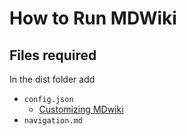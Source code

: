 How to Run MDWiki
====

Files required
---
In the dist folder add
* `config.json`
  * [Customizing MDwiki](http://dynalon.github.io/mdwiki/#!customizing.md)
* `navigation.md`